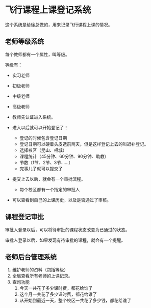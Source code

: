# 飞行课程上课登记系统

这个系统是给徐总做的，用来记录飞行课程上课的情况。

## 老师等级系统

每个教师都有一个属性，叫等级。

等级有：

* 实习老师
* 初级老师
* 中级老师
* 高级老师

* 教师先认证进入系统。
* 进入以后就可以开始登记了！
  * 登记的时候包含登记日期
  * 登记日期可以硬着头皮选前两天，但是这样登记上去的叫迟补登记。
  * 选择校区（昆山、相城）
  * 课程统计（45分钟、60分钟、90分钟、助教）
  * 节数（1节、2节、3节……）
  * 完事儿了就可以提交了
* 提交上去以后，就会有一个审批流程。
  * 每个校区都有一个指定的审批人

* 可以查看到自己的上课历史，以及是否通过了审核。

## 课程登记审批

审批人登录以后，可以将待审批的课程状态改变为已通过的状态。

审批人登录以后，如果发现有待审批的课程，就会有一个提醒。

## 老师后台管理系统

1. 维护老师的资料（包括等级）
2. 全局查看所有老师的上课记录。
3. 查询功能
   1. 今天一共花了多少课时费，都花给谁了
   2. 这个月一共花了多少课时费，都花给谁了
   3. 从开始到最近一天，整个校区一共花了多少钱，都花给谁了
